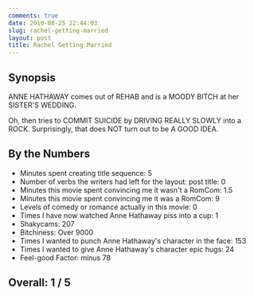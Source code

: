 ```yaml
---
comments: true
date: 2010-08-25 22:44:03
slug: rachel-getting-married
layout: post
title: Rachel Getting Married
---
```


## Synopsis

ANNE HATHAWAY comes out of REHAB and is a MOODY BITCH at her SISTER'S WEDDING.

Oh, then tries to COMMIT SUICIDE by DRIVING REALLY SLOWLY into a ROCK.  Surprisingly, that does NOT turn out to be A GOOD IDEA.

## By the Numbers

  * Minutes spent creating title sequence: 5
  * Number of verbs the writers had left for the layout: post
title: 0
  * Minutes this movie spent convincing me it wasn't a RomCom: 1.5
  * Minutes this movie spent convincing me it was a RomCom: 9
  * Levels of comedy or romance actually in this movie: 0
  * Times I have now watched Anne Hathaway piss into a cup: 1
  * Shakycams: 207
  * Bitchiness: Over 9000
  * Times I wanted to punch Anne Hathaway's character in the face: 153
  * Times I wanted to give Anne Hathaway's character epic hugs: 24
  * Feel-good Factor: minus 78

## Overall: 1 / 5
